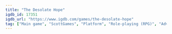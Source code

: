 ```yaml
---
title: "The Desolate Hope"
igdb_id: 17351
igdb_url: "https://www.igdb.com/games/the-desolate-hope"
tag: ["Main game", "ScottGames", "Platform", "Role-playing (RPG)", "Adventure", "Indie", "Single player", "Side view", "Action", "Science fiction"]
---
```

